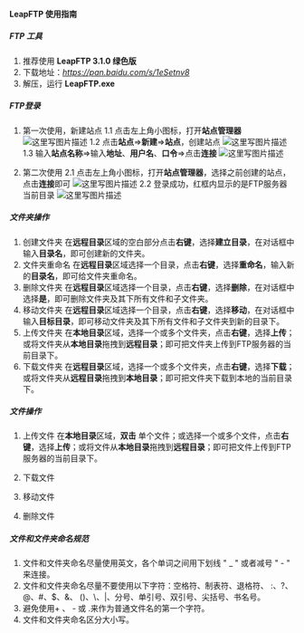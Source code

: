 #### LeapFTP 使用指南

##### FTP 工具
1. 推荐使用 **LeapFTP 3.1.0 绿色版**
2. 下载地址：*https://pan.baidu.com/s/1eSetnv8*
3. 解压，运行 **LeapFTP.exe**

##### FTP登录
1. 第一次使用，新建站点
	1.1 点击左上角小图标，打开**站点管理器**
	![这里写图片描述](http://img.blog.csdn.net/20171117163732842?watermark/2/text/aHR0cDovL2Jsb2cuY3Nkbi5uZXQvcmF5bm9yeHl4/font/5a6L5L2T/fontsize/400/fill/I0JBQkFCMA==/dissolve/70/gravity/SouthEast)
	1.2 点击**站点**=>**新建**=>**站点**，创建站点
	![这里写图片描述](http://img.blog.csdn.net/20171117163801755?watermark/2/text/aHR0cDovL2Jsb2cuY3Nkbi5uZXQvcmF5bm9yeHl4/font/5a6L5L2T/fontsize/400/fill/I0JBQkFCMA==/dissolve/70/gravity/SouthEast)
	1.3 输入**站点名称**=>输入**地址**、**用户名**、**口令**=>点击**连接**
	![这里写图片描述](http://img.blog.csdn.net/20171117171636433?watermark/2/text/aHR0cDovL2Jsb2cuY3Nkbi5uZXQvcmF5bm9yeHl4/font/5a6L5L2T/fontsize/400/fill/I0JBQkFCMA==/dissolve/70/gravity/SouthEast)

2. 第二次使用
	2.1 点击左上角小图标，打开**站点管理器**，选择之前创建的站点，点击**连接**即可
	![这里写图片描述](http://img.blog.csdn.net/20171117171103348?watermark/2/text/aHR0cDovL2Jsb2cuY3Nkbi5uZXQvcmF5bm9yeHl4/font/5a6L5L2T/fontsize/400/fill/I0JBQkFCMA==/dissolve/70/gravity/SouthEast)
	2.2 登录成功，红框内显示的是FTP服务器当前目录
	![这里写图片描述](http://img.blog.csdn.net/20171120102859569?watermark/2/text/aHR0cDovL2Jsb2cuY3Nkbi5uZXQvcmF5bm9yeHl4/font/5a6L5L2T/fontsize/400/fill/I0JBQkFCMA==/dissolve/70/gravity/SouthEast)

##### 文件夹操作
1. 创建文件夹
在**远程目录**区域的空白部分点击**右键**，选择**建立目录**，在对话框中输入**目录名**，即可创建新的文件夹。
2. 文件夹重命名
在**远程目录**区域选择一个目录，点击**右键**，选择**重命名**，输入新的**目录名**，即可给文件夹重命名。
3. 删除文件夹
在**远程目录**区域选择一个目录，点击**右键**，选择**删除**，在对话框中选择**是**，即可删除文件夹及其下所有文件和子文件夹。
4. 移动文件夹
在**远程目录**区域选择一个目录，点击**右键**，选择**移动**，在对话框中输入**目标目录**，即可移动文件夹及其下所有文件和子文件夹到新的目录下。
5. 上传文件夹
在**本地目录**区域，选择一个或多个文件夹，点击**右键**，选择**上传**；或将文件夹从**本地目录**拖拽到**远程目录**；即可把文件夹上传到FTP服务器的当前目录下。
6. 下载文件夹
在**远程目录**区域，选择一个或多个文件夹，点击**右键**，选择**下载**；或将文件夹从**远程目录**拖拽到**本地目录**；即可把文件夹下载到本地的当前目录下。

##### 文件操作
1. 上传文件
在**本地目录**区域，**双击** 单个文件；或选择一个或多个文件，点击**右键**，选择**上传**；或将文件从**本地目录**拖拽到**远程目录**；即可把文件上传到FTP服务器的当前目录下。
2. 下载文件


3. 移动文件


4. 删除文件


##### 文件和文件夹命名规范
1. 文件和文件夹命名尽量使用英文，各个单词之间用下划线 " _ " 或者减号 " - " 来连接。
2. 文件和文件夹命名尽量不要使用以下字符：空格符、制表符、退格符、 :、?、@、#、$、&、 ()、\、|、分号、单引号、双引号、尖括号、书名号。
3. 避免使用+  、 -  或 .来作为普通文件名的第一个字符。
4. 文件和文件夹命名区分大小写。
